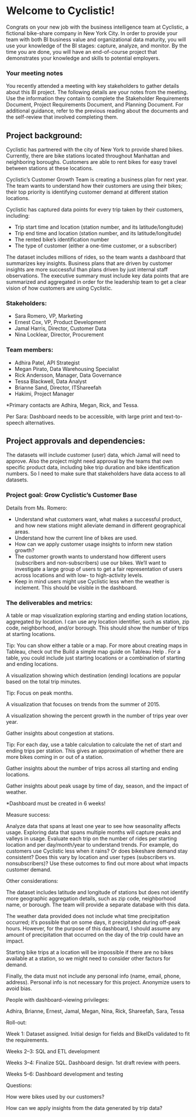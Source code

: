 # Welcome to Cyclistic! 
Congrats on your new job with the business intelligence team at Cyclistic, a fictional bike-share company in New York City. In order to provide your team with both BI business value and organizational data maturity, you will use your knowledge of the BI stages: capture, analyze, and monitor. By the time you are done, you will have an end-of-course project that demonstrates your knowledge and skills to potential employers.

### Your meeting notes
You recently attended a meeting with key stakeholders to gather details about this BI project. The following details are your notes from the meeting. Use the information they contain to complete the Stakeholder Requirements Document, Project Requirements Document, and Planning Document. For additional guidance, refer to the  previous reading about the documents  and the  self-review that involved completing them.

## Project background:

Cyclistic has partnered with the city of New York to provide shared bikes. Currently, there are bike stations located throughout Manhattan and neighboring boroughs. Customers are able to rent bikes for easy travel between stations at these locations.

Cyclistic’s Customer Growth Team is creating a business plan for next year. The team wants to understand how their customers are using their bikes; their top priority is identifying customer demand at different station locations.

Cyclistic has captured data points for every trip taken by their customers, including:

<ul>
  <li> Trip start time and location (station number, and its latitude/longitude) </li>
  <li> Trip end time and location (station number, and its latitude/longitude) </li>
  <li> The rented bike’s identification number </li>
  <li> The type of customer (either a one-time customer, or a subscriber) </li>
</ul>

The dataset includes millions of rides, so the team wants a dashboard that summarizes key insights. Business plans that are driven by customer insights are more successful than plans driven by just internal staff observations. The executive summary must include key data points that are summarized and aggregated in order for the leadership team to get a clear vision of how customers are using Cyclistic.

### Stakeholders: 

<ul>
  <li> Sara Romero, VP, Marketing </li>
  <li> Ernest Cox, VP,  Product Development </li>
  <li> Jamal Harris, Director, Customer Data </li>
  <li> Nina Locklear, Director, Procurement </li>
</ul>

### Team members: 

<ul>
  <li> Adhira Patel, API Strategist </li>
  <li> Megan Pirato, Data Warehousing Specialist </li>
  <li> Rick Andersson, Manager, Data Governance </li> 
  <li> Tessa Blackwell, Data Analyst </li>
  <li> Brianne Sand, Director, ITShareefah </li> 
  <li> Hakimi, Project Manager </li>
</ul>

*Primary contacts are Adhira, Megan, Rick, and Tessa. 

Per Sara: Dashboard needs to be accessible, with large print and text-to-speech alternatives.

## Project approvals and dependencies:

The datasets will include customer (user) data, which Jamal will need to approve. Also the project might need approval by the teams that own specific product data, including bike trip duration and bike identification numbers. So I need to make sure that stakeholders have data access to all datasets.

### Project goal: Grow Cyclistic’s Customer Base

Details from Ms. Romero:

<ul>
  <li> Understand what customers want, what makes a successful product, and how new stations might alleviate demand in different geographical areas. </li>
  <li> Understand how the current line of bikes are used. </li>
  <li> How can we apply customer usage insights to inform new station growth? </li>
  <li> The customer growth wants to understand how different users (subscribers and non-subscribers) use our bikes. We’ll want to investigate a large group of users to get a fair representation of users across locations and with low- to high-activity levels. </li>
  <li> Keep in mind users might use Cyclistic less when the weather is inclement. This should be visible in the dashboard. </li>
</ul>

### The deliverables and metrics:
A table or map visualization exploring starting and ending station locations, aggregated by location. I can use any location identifier, such as station, zip code, neighborhood, and/or borough. This should show the number of trips at starting locations.

Tip: You can show either a table or a map. For more about creating maps in Tableau, check out the  Build a simple map guide on Tableau Help . For a table, you could include just starting locations or a combination of starting and ending locations. 

A visualization showing which destination (ending) locations are popular based on the total trip minutes.

Tip: Focus on peak months.

A visualization that focuses on trends from the summer of 2015.

A visualization showing the percent growth in the number of trips year over year.

Gather insights about congestion at stations.

Tip: For each day, use a table calculation to calculate the net of start and ending trips per station. This gives an approximation of whether there are more bikes coming in or out of a station.

Gather insights about the number of trips across all starting and ending locations.

Gather insights about peak usage by time of day, season, and the impact of weather.

*Dashboard must be created in 6 weeks!

Measure success:

Analyze data that spans at least one year to see how seasonality affects usage. Exploring data that spans multiple months will capture peaks and valleys in usage. Evaluate each trip on the number of rides per starting location and per day/month/year to understand trends. For example, do customers use Cyclistic less when it rains? Or does bikeshare demand stay consistent? Does this vary by location and user types (subscribers vs. nonsubscribers)? Use these outcomes to find out more about what impacts customer demand.

Other considerations:

The dataset includes latitude and longitude of stations but does not identify more geographic aggregation details, such as zip code, neighborhood name, or borough. The team will provide a separate database with this data. 

The weather data provided does not include what time precipitation occurred; it’s possible that on some days, it precipitated during off-peak hours. However, for the purpose of this dashboard, I should assume any amount of precipitation that occurred on the day of the trip could have an impact.

Starting bike trips at a location will be impossible if there are no bikes available at a station, so we might need to consider other factors for demand.

Finally, the data must not include any personal info (name, email, phone, address). Personal info is not necessary for this project. Anonymize users to avoid bias. 

People with dashboard-viewing privileges: 

Adhira, Brianne, Ernest, Jamal, Megan, Nina, Rick, Shareefah, Sara, Tessa

Roll-out:

Week 1: Dataset assigned. Initial design for fields and BikeIDs validated to fit the requirements.

Weeks 2–3: SQL and ETL development

Weeks 3–4: Finalize SQL. Dashboard design. 1st draft review with peers.

Weeks 5–6: Dashboard development and testing

Questions:

How were bikes used by our customers?

How can we apply insights from the data generated by trip data?
